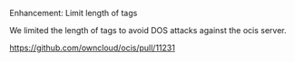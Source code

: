Enhancement: Limit length of tags

We limited the length of tags to avoid DOS attacks against the ocis server.

https://github.com/owncloud/ocis/pull/11231
